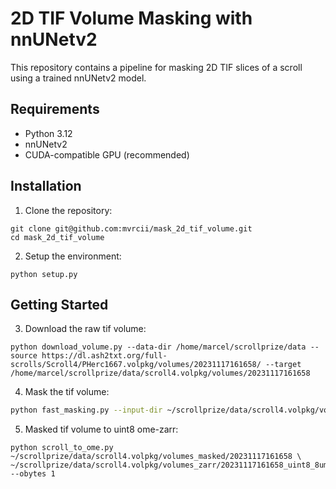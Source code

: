 # 2D TIF Volume Masking with nnUNetv2

This repository contains a pipeline for masking 2D TIF slices of a scroll using a trained nnUNetv2 model.

## Requirements

- Python 3.12
- nnUNetv2
- CUDA-compatible GPU (recommended)

## Installation

1. Clone the repository:
```shell
git clone git@github.com:mvrcii/mask_2d_tif_volume.git
cd mask_2d_tif_volume
```

2. Setup the environment:
```shell
python setup.py
```

## Getting Started

3. Download the raw tif volume:
```shell
python download_volume.py --data-dir /home/marcel/scrollprize/data --source https://dl.ash2txt.org/full-scrolls/Scroll4/PHerc1667.volpkg/volumes/20231117161658/ --target /home/marcel/scrollprize/data/scroll4.volpkg/volumes/20231117161658
```
   
4. Mask the tif volume:
```bash
python fast_masking.py --input-dir ~/scrollprize/data/scroll4.volpkg/volumes/20231117161658
```

5. Masked tif volume to uint8 ome-zarr:
```shell
python scroll_to_ome.py ~/scrollprize/data/scroll4.volpkg/volumes_masked/20231117161658 \
~/scrollprize/data/scroll4.volpkg/volumes_zarr/20231117161658_uint8_8um_53kev_masked.zarr --obytes 1
```